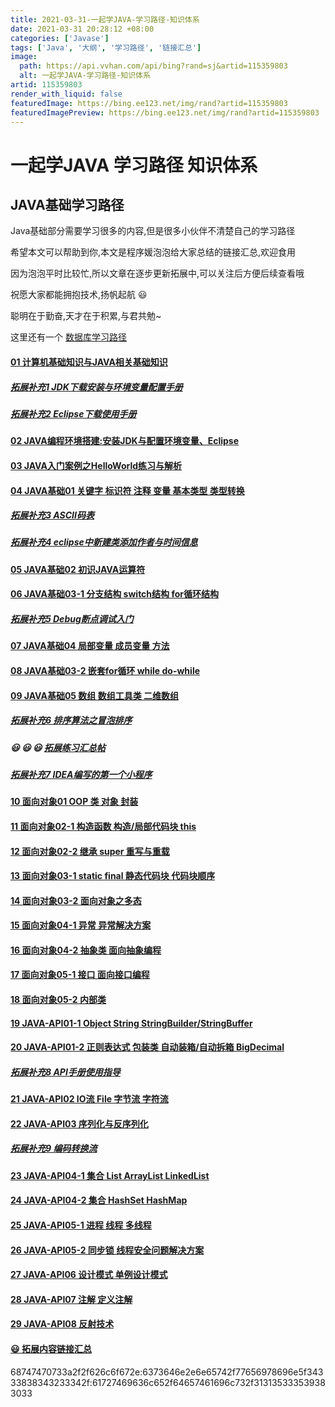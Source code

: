 ```yaml
---
title: 2021-03-31-一起学JAVA-学习路径-知识体系
date: 2021-03-31 20:28:12 +08:00
categories: ['Javase']
tags: ['Java', '大纲', '学习路径', '链接汇总']
image:
  path: https://api.vvhan.com/api/bing?rand=sj&artid=115359803
  alt: 一起学JAVA-学习路径-知识体系
artid: 115359803
render_with_liquid: false
featuredImage: https://bing.ee123.net/img/rand?artid=115359803
featuredImagePreview: https://bing.ee123.net/img/rand?artid=115359803
---
```


# 一起学JAVA 学习路径 知识体系

## JAVA基础学习路径

Java基础部分需要学习很多的内容,但是很多小伙伴不清楚自己的学习路径

希望本文可以帮助到你,本文是程序媛泡泡给大家总结的链接汇总,欢迎食用
  
因为泡泡平时比较忙,所以文章在逐步更新拓展中,可以关注后方便后续查看哦
  
祝愿大家都能拥抱技术,扬帆起航 😃
  
聪明在于勤奋,天才在于积累,与君共勉~
  
这里还有一个
[数据库学习路径](https://chengxiaoyu-paopao.blog.csdn.net/article/details/123202434)

#### [01 计算机基础知识与JAVA相关基础知识](https://blog.csdn.net/weixin_43884234/article/details/115343616)

##### [拓展补充1 JDK下载安装与环境变量配置手册](https://blog.csdn.net/weixin_43884234/article/details/116239057)

##### [拓展补充2 Eclipse下载使用手册](https://blog.csdn.net/weixin_43884234/article/details/116244735)

#### [02 JAVA编程环境搭建:安装JDK与配置环境变量、Eclipse](https://blog.csdn.net/weixin_43884234/article/details/115345033)

#### [03 JAVA入门案例之HelloWorld练习与解析](https://blog.csdn.net/weixin_43884234/article/details/115345638)

#### [04 JAVA基础01 关键字 标识符 注释 变量 基本类型 类型转换](https://blog.csdn.net/weixin_43884234/article/details/115360083)

##### [拓展补充3 ASCII码表](https://blog.csdn.net/weixin_43884234/article/details/115361490)

##### [拓展补充4 eclipse中新建类添加作者与时间信息](https://blog.csdn.net/weixin_43884234/article/details/115361634)

#### [05 JAVA基础02 初识JAVA运算符](https://blog.csdn.net/weixin_43884234/article/details/115361956)

#### [06 JAVA基础03-1 分支结构 switch结构 for循环结构](https://blog.csdn.net/weixin_43884234/article/details/115372436)

##### [拓展补充5 Debug断点调试入门](https://chengxiaoyu-paopao.blog.csdn.net/article/details/119356187)

#### [07 JAVA基础04 局部变量 成员变量 方法](https://blog.csdn.net/weixin_43884234/article/details/115387741)

#### [08 JAVA基础03-2 嵌套for循环 while do-while](https://blog.csdn.net/weixin_43884234/article/details/115387195)

#### [09 JAVA基础05 数组 数组工具类 二维数组](https://blog.csdn.net/weixin_43884234/article/details/115389831)

##### [拓展补充6 排序算法之冒泡排序](https://blog.csdn.net/weixin_43884234/article/details/116290961)

##### 😃 😃 😃 [拓展练习汇总帖](https://blog.csdn.net/weixin_43884234/article/details/116569562)

##### [拓展补充7 IDEA编写的第一个小程序](https://chengxiaoyu-paopao.blog.csdn.net/article/details/119460335)

#### [10 面向对象01 OOP 类 对象 封装](https://blog.csdn.net/weixin_43884234/article/details/116455968)

#### [11 面向对象02-1 构造函数 构造/局部代码块 this](https://blog.csdn.net/weixin_43884234/article/details/116584339)

#### [12 面向对象02-2 继承 super 重写与重载](https://blog.csdn.net/weixin_43884234/article/details/116584746)

#### [13 面向对象03-1 static final 静态代码块 代码块顺序](https://blog.csdn.net/weixin_43884234/article/details/116590436)

#### [14 面向对象03-2 面向对象之多态](https://blog.csdn.net/weixin_43884234/article/details/116593803)

#### [15 面向对象04-1 异常 异常解决方案](https://blog.csdn.net/weixin_43884234/article/details/116639280)

#### [16 面向对象04-2 抽象类 面向抽象编程](https://blog.csdn.net/weixin_43884234/article/details/116645789)

#### [17 面向对象05-1 接口 面向接口编程](https://blog.csdn.net/weixin_43884234/article/details/116746919)

#### [18 面向对象05-2 内部类](https://blog.csdn.net/weixin_43884234/article/details/115057708)

#### [19 JAVA-API01-1 Object String StringBuilder/StringBuffer](https://blog.csdn.net/weixin_43884234/article/details/116864328)

#### [20 JAVA-API01-2 正则表达式 包装类 自动装箱/自动拆箱 BigDecimal](https://blog.csdn.net/weixin_43884234/article/details/116865138)

##### [拓展补充8 API手册使用指导](https://blog.csdn.net/weixin_43884234/article/details/116866019)

#### [21 JAVA-API02 IO流 File 字节流 字符流](https://blog.csdn.net/weixin_43884234/article/details/116952152)

#### [22 JAVA-API03 序列化与反序列化](https://blog.csdn.net/weixin_43884234/article/details/114926995)

##### [拓展补充9 编码转换流](https://blog.csdn.net/weixin_43884234/article/details/117002385)

#### [23 JAVA-API04-1 集合 List ArrayList LinkedList](https://blog.csdn.net/weixin_43884234/article/details/117014424)

#### [24 JAVA-API04-2 集合 HashSet HashMap](https://blog.csdn.net/weixin_43884234/article/details/117073174)

#### [25 JAVA-API05-1 进程 线程 多线程](https://blog.csdn.net/weixin_43884234/article/details/114954221)

#### [26 JAVA-API05-2 同步锁 线程安全问题解决方案](https://blog.csdn.net/weixin_43884234/article/details/115049704)

#### [27 JAVA-API06 设计模式 单例设计模式](https://blog.csdn.net/weixin_43884234/article/details/115055253)

#### [28 JAVA-API07 注解 定义注解](https://blog.csdn.net/weixin_43884234/article/details/115055781)

#### [29 JAVA-API08 反射技术](https://blog.csdn.net/weixin_43884234/article/details/115056812)

#### [😃 拓展内容链接汇总](https://chengxiaoyu-paopao.blog.csdn.net/article/details/119377178)

68747470733a2f2f626c6f672e:6373646e2e6e65742f77656978696e5f34333838343233342f:61727469636c652f64657461696c732f313135333539383033